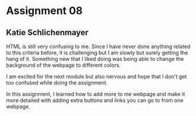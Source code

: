 # Assignment 08
## Katie Schlichenmayer

HTML is still very confusing to me. Since I have never done anything related to this criteria before, it is challenging but I am slowly but surely getting the hang of it. Something new that I liked doing was being able to change the background of the webpage to different colors.

I am excited for the next module but also nervous and hope that I don't get too confused while doing the assignment.

In this assignment, I learned how to add more to me webpage and make it more detailed with adding extra buttons and links you can go to from one webpage. 
